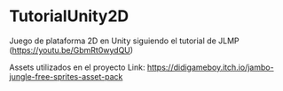 # TutorialUnity2D

Juego de plataforma 2D en Unity siguiendo el tutorial de JLMP (https://youtu.be/GbmRt0wydQU)

Assets utilizados en el proyecto
Link: https://didigameboy.itch.io/jambo-jungle-free-sprites-asset-pack

